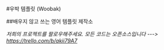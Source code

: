 #우박 템플릿 (Woobak)


##배우지 않고 쓰는 영어 템플릿 제작소


*저희의 프로젝트를 팔로우해주세요. 모든 코드는 오픈소스입니다 ---> https://trello.com/b/akii79A7*
